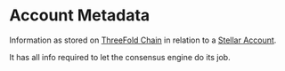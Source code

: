 # Account Metadata

Information as stored on [ThreeFold Chain](threefold__tfchain) in relation to a [Stellar Account](threefold__stellar_account).

It has all info required to let the consensus engine do its job.


